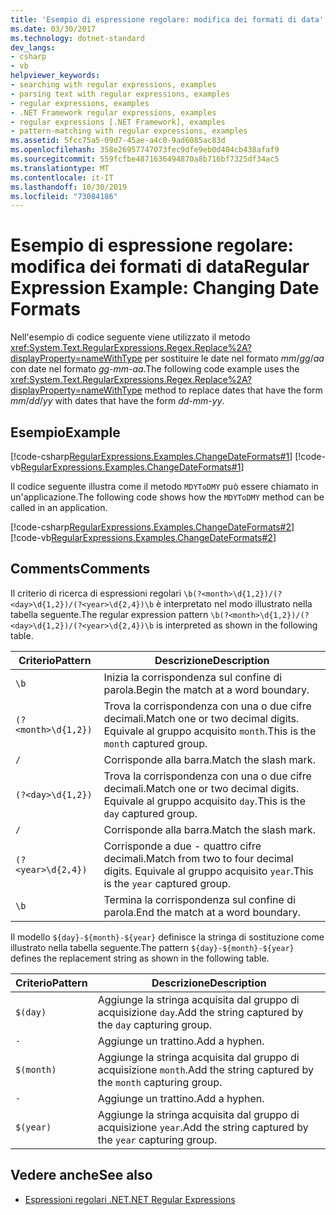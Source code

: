 ```yaml
---
title: 'Esempio di espressione regolare: modifica dei formati di data'
ms.date: 03/30/2017
ms.technology: dotnet-standard
dev_langs:
- csharp
- vb
helpviewer_keywords:
- searching with regular expressions, examples
- parsing text with regular expressions, examples
- regular expressions, examples
- .NET Framework regular expressions, examples
- regular expressions [.NET Framework], examples
- pattern-matching with regular expressions, examples
ms.assetid: 5fcc75a5-09d7-45ae-a4c0-9ad6085ac83d
ms.openlocfilehash: 358e26957747073fec9dfe9eb0d404cb438afaf9
ms.sourcegitcommit: 559fcfbe4871636494870a8b716bf7325df34ac5
ms.translationtype: MT
ms.contentlocale: it-IT
ms.lasthandoff: 10/30/2019
ms.locfileid: "73084186"
---
```

# <a name="regular-expression-example-changing-date-formats"></a><span data-ttu-id="52648-102">Esempio di espressione regolare: modifica dei formati di data</span><span class="sxs-lookup"><span data-stu-id="52648-102">Regular Expression Example: Changing Date Formats</span></span>
<span data-ttu-id="52648-103">Nell'esempio di codice seguente viene utilizzato il metodo <xref:System.Text.RegularExpressions.Regex.Replace%2A?displayProperty=nameWithType> per sostituire le date nel formato *mm*/*gg*/*aa* con date nel formato *gg*-*mm*-*aa*.</span><span class="sxs-lookup"><span data-stu-id="52648-103">The following code example uses the <xref:System.Text.RegularExpressions.Regex.Replace%2A?displayProperty=nameWithType> method to replace dates that have the form *mm*/*dd*/*yy* with dates that have the form *dd*-*mm*-*yy*.</span></span>  
  
## <a name="example"></a><span data-ttu-id="52648-104">Esempio</span><span class="sxs-lookup"><span data-stu-id="52648-104">Example</span></span>  
 [!code-csharp[RegularExpressions.Examples.ChangeDateFormats#1](../../../samples/snippets/csharp/VS_Snippets_CLR/RegularExpressions.Examples.ChangeDateFormats/cs/Example_ChangeDateFormats1.cs#1)]
 [!code-vb[RegularExpressions.Examples.ChangeDateFormats#1](../../../samples/snippets/visualbasic/VS_Snippets_CLR/RegularExpressions.Examples.ChangeDateFormats/vb/Example_ChangeDateFormats1.vb#1)]  
  
 <span data-ttu-id="52648-105">Il codice seguente illustra come il metodo `MDYToDMY` può essere chiamato in un'applicazione.</span><span class="sxs-lookup"><span data-stu-id="52648-105">The following code shows how the `MDYToDMY` method can be called in an application.</span></span>  
  
 [!code-csharp[RegularExpressions.Examples.ChangeDateFormats#2](../../../samples/snippets/csharp/VS_Snippets_CLR/RegularExpressions.Examples.ChangeDateFormats/cs/Example_ChangeDateFormats1.cs#2)]
 [!code-vb[RegularExpressions.Examples.ChangeDateFormats#2](../../../samples/snippets/visualbasic/VS_Snippets_CLR/RegularExpressions.Examples.ChangeDateFormats/vb/Example_ChangeDateFormats1.vb#2)]  
  
## <a name="comments"></a><span data-ttu-id="52648-106">Comments</span><span class="sxs-lookup"><span data-stu-id="52648-106">Comments</span></span>  
 <span data-ttu-id="52648-107">Il criterio di ricerca di espressioni regolari `\b(?<month>\d{1,2})/(?<day>\d{1,2})/(?<year>\d{2,4})\b` è interpretato nel modo illustrato nella tabella seguente.</span><span class="sxs-lookup"><span data-stu-id="52648-107">The regular expression pattern  `\b(?<month>\d{1,2})/(?<day>\d{1,2})/(?<year>\d{2,4})\b` is interpreted as shown in the following table.</span></span>  
  
|<span data-ttu-id="52648-108">Criterio</span><span class="sxs-lookup"><span data-stu-id="52648-108">Pattern</span></span>|<span data-ttu-id="52648-109">Descrizione</span><span class="sxs-lookup"><span data-stu-id="52648-109">Description</span></span>|  
|-------------|-----------------|  
|`\b`|<span data-ttu-id="52648-110">Inizia la corrispondenza sul confine di parola.</span><span class="sxs-lookup"><span data-stu-id="52648-110">Begin the match at a word boundary.</span></span>|  
|`(?<month>\d{1,2})`|<span data-ttu-id="52648-111">Trova la corrispondenza con una o due cifre decimali.</span><span class="sxs-lookup"><span data-stu-id="52648-111">Match one or two decimal digits.</span></span> <span data-ttu-id="52648-112">Equivale al gruppo acquisito `month`.</span><span class="sxs-lookup"><span data-stu-id="52648-112">This is the `month` captured group.</span></span>|  
|`/`|<span data-ttu-id="52648-113">Corrisponde alla barra.</span><span class="sxs-lookup"><span data-stu-id="52648-113">Match the slash mark.</span></span>|  
|`(?<day>\d{1,2})`|<span data-ttu-id="52648-114">Trova la corrispondenza con una o due cifre decimali.</span><span class="sxs-lookup"><span data-stu-id="52648-114">Match one or two decimal digits.</span></span> <span data-ttu-id="52648-115">Equivale al gruppo acquisito `day`.</span><span class="sxs-lookup"><span data-stu-id="52648-115">This is the `day` captured group.</span></span>|  
|`/`|<span data-ttu-id="52648-116">Corrisponde alla barra.</span><span class="sxs-lookup"><span data-stu-id="52648-116">Match the slash mark.</span></span>|  
|`(?<year>\d{2,4})`|<span data-ttu-id="52648-117">Corrisponde a due - quattro cifre decimali.</span><span class="sxs-lookup"><span data-stu-id="52648-117">Match from two to four decimal digits.</span></span> <span data-ttu-id="52648-118">Equivale al gruppo acquisito `year`.</span><span class="sxs-lookup"><span data-stu-id="52648-118">This is the `year` captured group.</span></span>|  
|`\b`|<span data-ttu-id="52648-119">Termina la corrispondenza sul confine di parola.</span><span class="sxs-lookup"><span data-stu-id="52648-119">End the match at a word boundary.</span></span>|  
  
 <span data-ttu-id="52648-120">Il modello `${day}-${month}-${year}` definisce la stringa di sostituzione come illustrato nella tabella seguente.</span><span class="sxs-lookup"><span data-stu-id="52648-120">The pattern `${day}-${month}-${year}` defines the replacement string as shown in the following table.</span></span>  
  
|<span data-ttu-id="52648-121">Criterio</span><span class="sxs-lookup"><span data-stu-id="52648-121">Pattern</span></span>|<span data-ttu-id="52648-122">Descrizione</span><span class="sxs-lookup"><span data-stu-id="52648-122">Description</span></span>|  
|-------------|-----------------|  
|`$(day)`|<span data-ttu-id="52648-123">Aggiunge la stringa acquisita dal gruppo di acquisizione `day`.</span><span class="sxs-lookup"><span data-stu-id="52648-123">Add the string captured by the `day` capturing group.</span></span>|  
|`-`|<span data-ttu-id="52648-124">Aggiunge un trattino.</span><span class="sxs-lookup"><span data-stu-id="52648-124">Add a hyphen.</span></span>|  
|`$(month)`|<span data-ttu-id="52648-125">Aggiunge la stringa acquisita dal gruppo di acquisizione `month`.</span><span class="sxs-lookup"><span data-stu-id="52648-125">Add the string captured by the `month` capturing group.</span></span>|  
|`-`|<span data-ttu-id="52648-126">Aggiunge un trattino.</span><span class="sxs-lookup"><span data-stu-id="52648-126">Add a hyphen.</span></span>|  
|`$(year)`|<span data-ttu-id="52648-127">Aggiunge la stringa acquisita dal gruppo di acquisizione `year`.</span><span class="sxs-lookup"><span data-stu-id="52648-127">Add the string captured by the `year` capturing group.</span></span>|  
  
## <a name="see-also"></a><span data-ttu-id="52648-128">Vedere anche</span><span class="sxs-lookup"><span data-stu-id="52648-128">See also</span></span>

- [<span data-ttu-id="52648-129">Espressioni regolari .NET</span><span class="sxs-lookup"><span data-stu-id="52648-129">.NET Regular Expressions</span></span>](../../../docs/standard/base-types/regular-expressions.md)
